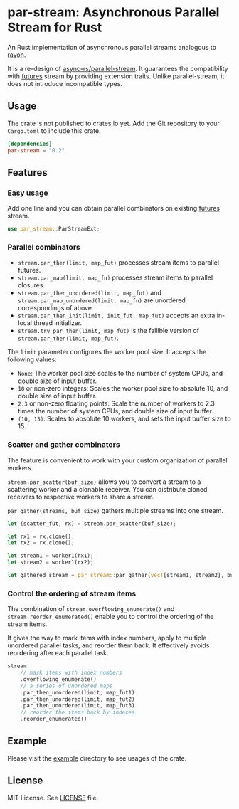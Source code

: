 # par-stream: Asynchronous Parallel Stream for Rust

An Rust implementation of asynchronous parallel streams analogous to [rayon](https://github.com/rayon-rs/rayon).

It is a re-design of [async-rs/parallel-stream](https://github.com/async-rs/parallel-stream).
It guarantees the compatibility with [futures](https://github.com/rust-lang/futures-rs) stream by providing extension traits.
Unlike parallel-stream, it does not introduce incompatible types.

## Usage

The crate is not published to crates.io yet. Add the Git repository to your `Cargo.toml` to include this crate.

```toml
[dependencies]
par-stream = "0.2"
```

## Features

### Easy usage

Add one line and you can obtain parallel combinators on existing [futures]((https://github.com/rust-lang/futures-rs)) stream.

```rust
use par_stream::ParStreamExt;
```

### Parallel combinators

- `stream.par_then(limit, map_fut)` processes stream items to parallel futures.
- `stream.par_map(limit, map_fn)` processes stream items to parallel closures.
- `stream.par_then_unordered(limit, map_fut)` and `stream.par_map_unordered(limit, map_fn)` are unordered correspondings of above.
- `stream.par_then_init(limit, init_fut, map_fut)` accepts an extra in-local thread initializer.
- `stream.try_par_then(limit, map_fut)` is the fallible version of `stream.par_then(limit, map_fut)`.

The `limit` parameter configures the worker pool size. It accepts the following values:

- `None`: The worker pool size scales to the number of system CPUs, and double size of input buffer.
- `10` or non-zero integers: Scales the worker pool size to absolute 10, and double size of input buffer.
- `2.3` or non-zero floating points: Scale the number of workers to 2.3 times the number of system CPUs, and double size of input buffer.
- `(10, 15)`: Scales to absolute 10 workers, and sets the input buffer size to 15.

### Scatter and gather combinators

The feature is convenient to work with your custom organization of parallel workers.

`stream.par_scatter(buf_size)` allows you to convert a stream to a scattering worker and a clonable receiver.
You can distribute cloned receivers to respective workers to share a stream.

`par_gather(streams, buf_size)` gathers multiple streams into one stream.

```rust
let (scatter_fut, rx) = stream.par_scatter(buf_size);

let rx1 = rx.clone();
let rx2 = rx.clone();

let stream1 = worker1(rx1);
let stream2 = worker1(rx2);

let gathered_stream = par_stream::par_gather(vec![stream1, stream2], buf_size);
```

### Control the ordering of stream items

The combination of `stream.overflowing_enumerate()` and `stream.reorder_enumerated()`
enable you to control the ordering of the stream items.

It gives the way to mark items with index numbers, apply to multiple unordered parallel tasks,
and reorder them back. It effectively avoids reordering after each parallel task.

```rust
stream
    // mark items with index numbers
    .overflowing_enumerate()
    // a series of unordered maps
    .par_then_unordered(limit, map_fut1)
    .par_then_unordered(limit, map_fut2)
    .par_then_unordered(limit, map_fut3)
    // reorder the items back by indexes
    .reorder_enumerated()
```

## Example

Please visit the [example](example) directory to see usages of the crate.

## License

MIT License. See [LICENSE](LICENSE.txt) file.
